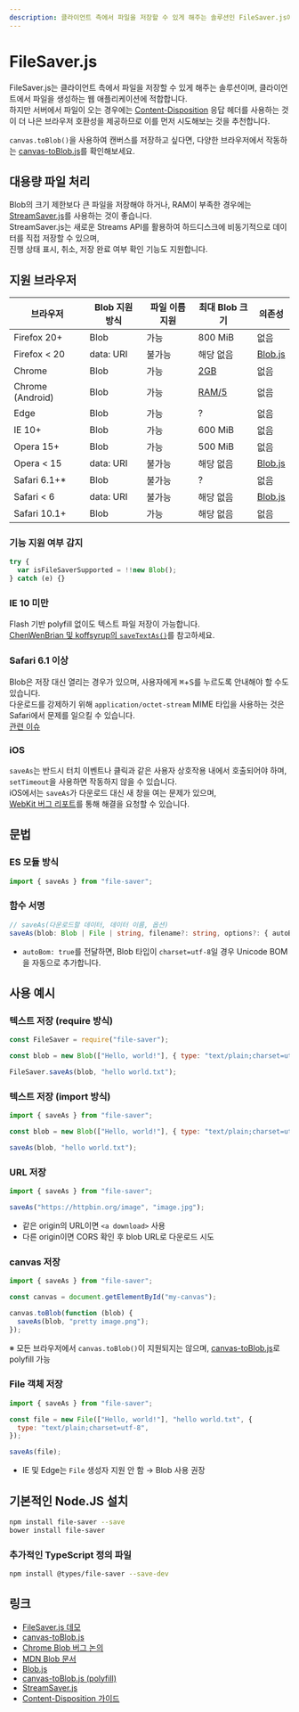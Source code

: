 ```yaml
---
description: 클라이언트 측에서 파일을 저장할 수 있게 해주는 솔루션인 FileSaver.js에 대한 내용을 기록합니다.
---
```


# FileSaver.js

FileSaver.js는 클라이언트 측에서 파일을 저장할 수 있게 해주는 솔루션이며, 클라이언트에서 파일을 생성하는 웹 애플리케이션에 적합합니다.\
하지만 서버에서 파일이 오는 경우에는 [Content-Disposition][8] 응답 헤더를 사용하는 것이 더 나은 브라우저 호환성을 제공하므로 이를 먼저 시도해보는 것을 추천합니다.

`canvas.toBlob()`을 사용하여 캔버스를 저장하고 싶다면, 다양한 브라우저에서 작동하는 [canvas-toBlob.js][2]를 확인해보세요.

## 대용량 파일 처리

Blob의 크기 제한보다 큰 파일을 저장해야 하거나, RAM이 부족한 경우에는 [StreamSaver.js][7]를 사용하는 것이 좋습니다.  
StreamSaver.js는 새로운 Streams API를 활용하여 하드디스크에 비동기적으로 데이터를 직접 저장할 수 있으며,  
진행 상태 표시, 취소, 저장 완료 여부 확인 기능도 지원합니다.

## 지원 브라우저

| 브라우저         | Blob 지원 방식 | 파일 이름 지원 | 최대 Blob 크기 | 의존성                                        |
| ---------------- | -------------- | -------------- | -------------- | --------------------------------------------- |
| Firefox 20+      | Blob           | 가능           | 800 MiB        | 없음                                          |
| Firefox < 20     | data: URI      | 불가능         | 해당 없음      | [Blob.js](https://github.com/eligrey/Blob.js) |
| Chrome           | Blob           | 가능           | [2GB][3]       | 없음                                          |
| Chrome (Android) | Blob           | 가능           | [RAM/5][3]     | 없음                                          |
| Edge             | Blob           | 가능           | ?              | 없음                                          |
| IE 10+           | Blob           | 가능           | 600 MiB        | 없음                                          |
| Opera 15+        | Blob           | 가능           | 500 MiB        | 없음                                          |
| Opera < 15       | data: URI      | 불가능         | 해당 없음      | [Blob.js](https://github.com/eligrey/Blob.js) |
| Safari 6.1+\*    | Blob           | 불가능         | ?              | 없음                                          |
| Safari < 6       | data: URI      | 불가능         | 해당 없음      | [Blob.js](https://github.com/eligrey/Blob.js) |
| Safari 10.1+     | Blob           | 가능           | 해당 없음      | 없음                                          |

### 기능 지원 여부 감지

```js
try {
  var isFileSaverSupported = !!new Blob();
} catch (e) {}
```

### IE 10 미만

Flash 기반 polyfill 없이도 텍스트 파일 저장이 가능합니다.  
[ChenWenBrian 및 koffsyrup의 `saveTextAs()`](https://github.com/koffsyrup/FileSaver.js#examples)를 참고하세요.

### Safari 6.1 이상

Blob은 저장 대신 열리는 경우가 있으며, 사용자에게 <kbd>⌘</kbd>+<kbd>S</kbd>를 누르도록 안내해야 할 수도 있습니다.  
다운로드를 강제하기 위해 `application/octet-stream` MIME 타입을 사용하는 것은 Safari에서 문제를 일으킬 수 있습니다.  
[관련 이슈](https://github.com/eligrey/FileSaver.js/issues/12#issuecomment-47247096)

### iOS

`saveAs`는 반드시 터치 이벤트나 클릭과 같은 사용자 상호작용 내에서 호출되어야 하며,  
`setTimeout`을 사용하면 작동하지 않을 수 있습니다.  
iOS에서는 `saveAs`가 다운로드 대신 새 창을 여는 문제가 있으며,  
[WebKit 버그 리포트](https://bugs.webkit.org/show_bug.cgi?id=167341)를 통해 해결을 요청할 수 있습니다.

## 문법

### ES 모듈 방식

```js
import { saveAs } from "file-saver";
```

### 함수 서명

```ts
// saveAs(다운로드할 데이터, 데이터 이름, 옵션)
saveAs(blob: Blob | File | string, filename?: string, options?: { autoBom?: boolean })
```

- `autoBom: true`를 전달하면, Blob 타입이 `charset=utf-8`일 경우 Unicode BOM을 자동으로 추가합니다.

## 사용 예시

### 텍스트 저장 (require 방식)

```js
const FileSaver = require("file-saver");

const blob = new Blob(["Hello, world!"], { type: "text/plain;charset=utf-8" });

FileSaver.saveAs(blob, "hello world.txt");
```

### 텍스트 저장 (import 방식)

```js
import { saveAs } from "file-saver";

const blob = new Blob(["Hello, world!"], { type: "text/plain;charset=utf-8" });

saveAs(blob, "hello world.txt");
```

### URL 저장

```js
import { saveAs } from "file-saver";

saveAs("https://httpbin.org/image", "image.jpg");
```

- 같은 origin의 URL이면 `<a download>` 사용
- 다른 origin이면 CORS 확인 후 blob URL로 다운로드 시도

### canvas 저장

```js
import { saveAs } from "file-saver";

const canvas = document.getElementById("my-canvas");

canvas.toBlob(function (blob) {
  saveAs(blob, "pretty image.png");
});
```

※ 모든 브라우저에서 `canvas.toBlob()`이 지원되지는 않으며, [canvas-toBlob.js][6]로 polyfill 가능

### File 객체 저장

```js
import { saveAs } from "file-saver";

const file = new File(["Hello, world!"], "hello world.txt", {
  type: "text/plain;charset=utf-8",
});

saveAs(file);
```

- IE 및 Edge는 `File` 생성자 지원 안 함 → Blob 사용 권장

## 기본적인 Node.JS 설치

```bash
npm install file-saver --save
bower install file-saver
```

### 추가적인 TypeScript 정의 파일

```bash
npm install @types/file-saver --save-dev
```

## 링크

- [FileSaver.js 데모][1]
- [canvas-toBlob.js][2]
- [Chrome Blob 버그 논의][3]
- [MDN Blob 문서][4]
- [Blob.js][5]
- [canvas-toBlob.js (polyfill)][6]
- [StreamSaver.js][7]
- [Content-Disposition 가이드][8]

[1]: http://eligrey.com/demos/FileSaver.js/
[2]: https://github.com/eligrey/canvas-toBlob.js
[3]: https://bugs.chromium.org/p/chromium/issues/detail?id=375297#c107
[4]: https://developer.mozilla.org/en-US/docs/DOM/Blob
[5]: https://github.com/eligrey/Blob.js
[6]: https://github.com/eligrey/canvas-toBlob.js
[7]: https://github.com/jimmywarting/StreamSaver.js
[8]: https://github.com/eligrey/FileSaver.js/wiki/Saving-a-remote-file#using-http-header
